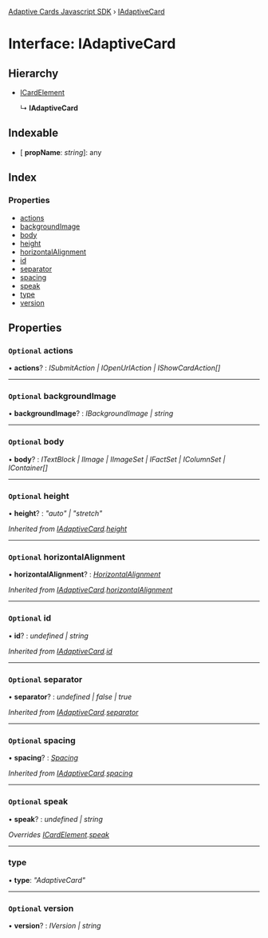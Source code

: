 [Adaptive Cards Javascript SDK](../README.md) › [IAdaptiveCard](iadaptivecard.md)

# Interface: IAdaptiveCard

## Hierarchy

* [ICardElement](icardelement.md)

  ↳ **IAdaptiveCard**

## Indexable

* \[ **propName**: *string*\]: any

## Index

### Properties

* [actions](iadaptivecard.md#optional-actions)
* [backgroundImage](iadaptivecard.md#optional-backgroundimage)
* [body](iadaptivecard.md#optional-body)
* [height](iadaptivecard.md#optional-height)
* [horizontalAlignment](iadaptivecard.md#optional-horizontalalignment)
* [id](iadaptivecard.md#optional-id)
* [separator](iadaptivecard.md#optional-separator)
* [spacing](iadaptivecard.md#optional-spacing)
* [speak](iadaptivecard.md#optional-speak)
* [type](iadaptivecard.md#type)
* [version](iadaptivecard.md#optional-version)

## Properties

### `Optional` actions

• **actions**? : *ISubmitAction | IOpenUrlAction | IShowCardAction[]*

___

### `Optional` backgroundImage

• **backgroundImage**? : *IBackgroundImage | string*

___

### `Optional` body

• **body**? : *ITextBlock | IImage | IImageSet | IFactSet | IColumnSet | IContainer[]*

___

### `Optional` height

• **height**? : *"auto" | "stretch"*

*Inherited from [IAdaptiveCard](iadaptivecard.md).[height](iadaptivecard.md#optional-height)*

___

### `Optional` horizontalAlignment

• **horizontalAlignment**? : *[HorizontalAlignment](../enums/horizontalalignment.md)*

*Inherited from [IAdaptiveCard](iadaptivecard.md).[horizontalAlignment](iadaptivecard.md#optional-horizontalalignment)*

___

### `Optional` id

• **id**? : *undefined | string*

*Inherited from [IAdaptiveCard](iadaptivecard.md).[id](iadaptivecard.md#optional-id)*

___

### `Optional` separator

• **separator**? : *undefined | false | true*

*Inherited from [IAdaptiveCard](iadaptivecard.md).[separator](iadaptivecard.md#optional-separator)*

___

### `Optional` spacing

• **spacing**? : *[Spacing](../enums/spacing.md)*

*Inherited from [IAdaptiveCard](iadaptivecard.md).[spacing](iadaptivecard.md#optional-spacing)*

___

### `Optional` speak

• **speak**? : *undefined | string*

*Overrides [ICardElement](icardelement.md).[speak](icardelement.md#optional-speak)*

___

###  type

• **type**: *"AdaptiveCard"*

___

### `Optional` version

• **version**? : *IVersion | string*
